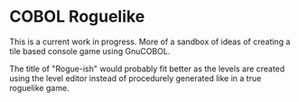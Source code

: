 # COBOL Roguelike

This is a current work in progress. More of a sandbox of ideas of creating a tile based console game using GnuCOBOL. 

The title of "Rogue-ish" would probably fit better as the levels are created using the level editor instead of procedurely generated like in a true roguelike game. 

